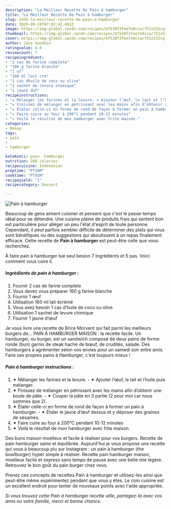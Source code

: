 ```yaml
---
description: "La Meilleur Recette De Pain à hamburger"
title: "La Meilleur Recette De Pain à hamburger"
slug: 2445-la-meilleur-recette-de-pain-a-hamburger
date: 2020-09-24T07:03:43.491Z
image: https://img-global.cpcdn.com/recipes/bf530f3fee7e8cca/751x532cq70/pain-a-hamburger-photo-principale-de-la-recette.jpg
thumbnail: https://img-global.cpcdn.com/recipes/bf530f3fee7e8cca/751x532cq70/pain-a-hamburger-photo-principale-de-la-recette.jpg
cover: https://img-global.cpcdn.com/recipes/bf530f3fee7e8cca/751x532cq70/pain-a-hamburger-photo-principale-de-la-recette.jpg
author: Jane Goodwin
ratingvalue: 4.6
reviewcount: 7
recipeingredient:
- "2 cas de farine complete"
- "160 g farine blanche"
- "1 uf"
- "160 ml lait crm"
- "1 cas dhuile de coco ou olive"
- "1 sachet de levure chimique"
- "1 jaune duf"
recipeinstructions:
- "✦ Mélanger les farines et la levure. ✦ Ajouter l’œuf, le lait et l’huile puis mélanger."
- "✦ Finissez de mélanger en pétrissant avec les mains afin d’obtenir une boule de pâte. ✦ Couper la pâte en 3 partie (2 pour moi car nous sommes que 2)."
- "✦ Étaler celle-ci en forme de rond de façon à former un pain à hamburger. ✦ Étaler le jaune d’œuf dessus et y déposer des graines de sésames."
- "✦ Faire cuire au four à 200°C pendant 10-12 minutes"
- "✦ Voilà le résultat de mon hamburger avec frite maison."
categories:
- Resep
tags:
- pain
- 
- hamburger

katakunci: pain  hamburger 
nutrition: 208 calories
recipecuisine: Indonesian
preptime: "PT36M"
cooktime: "PT45M"
recipeyield: "1"
recipecategory: Dessert

---
```



![Pain à hamburger](https://img-global.cpcdn.com/recipes/bf530f3fee7e8cca/751x532cq70/pain-a-hamburger-photo-principale-de-la-recette.jpg)

Beaucoup de gens aiment cuisiner et pensent que c'est le passe-temps idéal pour se détendre. Une cuisine pleine de produits frais qui sentent bon est particulière pour alléger un peu l'état d'esprit de toute personne. Cependant, il peut parfois sembler difficile de déterminer des plats qui vous sont bénéfiques ou des suggestions qui aboutissent à un repas finalement efficace. Cette recette de <strong> Pain à hamburger </strong> est peut-être celle que vous recherchez.

<!--inarticleads1-->

À faire pain à hamburger tue seul besion 7 Ingrédients et 5 pas. Voici comment vous cuire il.

##### Ingrédients de pain à hamburger :

1. Fournir 2 cas de farine complete
1. Vous devez vous préparer 160 g farine blanche
1. Fournir 1 œuf
1. Utilisation 160 ml lait écrémé
1. Vous avez besoin 1 cas d’huile de coco ou olive
1. Utilisation 1 sachet de levure chimique
1. Fournir 1 jaune d’œuf


Je vous livre une recette de Brice Morvent qui fait parmi les meilleurs burgers de… PAIN À HAMBURGER MAISON : la recette facile. Un hamburger, ou burger, est un sandwich composé de deux pains de forme ronde (bun) garnis de steak haché de bœuf, de crudités, salade. Des hamburgers à agrémenter selon vos envies pour un samedi soir entre amis. Faire ses propres pains à Hamburger, c&#39;est toujours mieux ! 

<!--inarticleads2-->

##### Pain à hamburger instructions :

1. ✦ Mélanger les farines et la levure. - ✦ Ajouter l’œuf, le lait et l’huile puis mélanger.
1. ✦ Finissez de mélanger en pétrissant avec les mains afin d’obtenir une boule de pâte. - ✦ Couper la pâte en 3 partie (2 pour moi car nous sommes que 2).
1. ✦ Étaler celle-ci en forme de rond de façon à former un pain à hamburger. - ✦ Étaler le jaune d’œuf dessus et y déposer des graines de sésames.
1. ✦ Faire cuire au four à 200°C pendant 10-12 minutes
1. ✦ Voilà le résultat de mon hamburger avec frite maison.


Des buns maison moelleux et facile à réaliser pour vos burgers. Recette de pain hamburger saine et équilibrée. Aujourd&#39;hui je vous propose une recette qui vous à beaucoup plu sur Instagram : un pain à hamburger (the bowlburger) hyper simple à réaliser. Recette pain hamburger maison, moelleux facile et express sans temps de pause avec une belle mie légère. Retrouvez le bon goût du pain burger chez vous. 

<!--inarticleads1-->

<p>
Prenez ces concepts de recettes Pain à hamburger et utilisez-les ainsi que peut-être même expérimentez pendant que vous y êtes. Le coin cuisine est un excellent endroit pour tenter de nouveaux points avec l'aide appropriée.
</p>

<p>
<i>Si vous trouvez cette Pain à hamburger recette utile, partagez-la avec vos amis ou votre famille, merci et bonne chance.</i>
</p>
